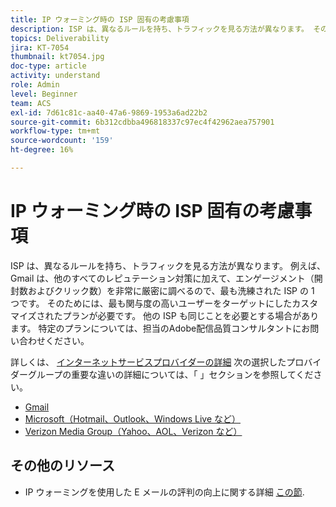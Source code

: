 ```yaml
---
title: IP ウォーミング時の ISP 固有の考慮事項
description: ISP は、異なるルールを持ち、トラフィックを見る方法が異なります。 そのためには、最も関与度の高いユーザーのみをターゲットにするカスタマイズされたプランが必要です。
topics: Deliverability
jira: KT-7054
thumbnail: kt7054.jpg
doc-type: article
activity: understand
role: Admin
level: Beginner
team: ACS
exl-id: 7d61c81c-aa40-47a6-9869-1953a6ad22b2
source-git-commit: 6b312cdbba496818337c97ec4f42962aea757901
workflow-type: tm+mt
source-wordcount: '159'
ht-degree: 16%

---
```


# IP ウォーミング時の ISP 固有の考慮事項

ISP は、異なるルールを持ち、トラフィックを見る方法が異なります。 例えば、Gmail は、他のすべてのレピュテーション対策に加えて、エンゲージメント（開封数およびクリック数）を非常に厳密に調べるので、最も洗練された ISP の 1 つです。 そのためには、最も関与度の高いユーザーをターゲットにしたカスタマイズされたプランが必要です。 他の ISP も同じことを必要とする場合があります。 特定のプランについては、担当のAdobe配信品質コンサルタントにお問い合わせください。

詳しくは、 [インターネットサービスプロバイダーの詳細](/help/internet-service-provider-specifics/overview.md) 次の選択したプロバイダーグループの重要な違いの詳細については、「 」セクションを参照してください。

* [Gmail](/help/internet-service-provider-specifics/gmail.md)
* [Microsoft（Hotmail、Outlook、Windows Live など）](/help/internet-service-provider-specifics/microsoft.md)
* [Verizon Media Group（Yahoo、AOL、Verizon など）](/help/internet-service-provider-specifics/verizon-media-group.md)

## その他のリソース

* IP ウォーミングを使用した E メールの評判の向上に関する詳細 [この節](/help/additional-resources/increase-reputation-with-ip-warming.md).
